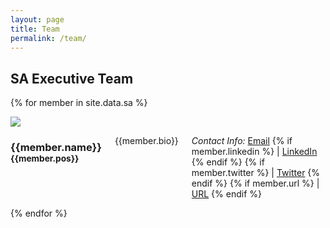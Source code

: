 ```yaml
---
layout: page
title: Team
permalink: /team/
---
```


## SA Executive Team

{% for member in site.data.sa %}
  <div class="row team-member">
    <div class="small-3 medium-3 large-2 columns">
      <div class="th">
        <img src="{{member.thumb}}">
      </div>
    </div>
    <div class="small-9 medium-9 large-10 columns">
      <h3>{{member.name}} <small>{{member.pos}}</small></h3>
      <p class="bio">{{member.bio}}</p>
      <p class="contact-info">
        <i>Contact Info:</i>
        <a href="mailto:{{member.email}}?subject=SA">Email</a>
        {% if member.linkedin %}
          | <a href="{{member.linkedin}}">LinkedIn</a>
        {% endif %}
        {% if member.twitter %}
          | <a href="https://twitter.com/{{member.twitter}}">Twitter</a>
        {% endif %}
        {% if member.url %}
          | <a href="{{member.url}}">URL</a>
        {% endif %}
      </p>
    </div>
  </div>
{% endfor %}
